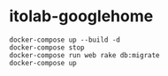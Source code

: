 # itolab-googlehome

```
docker-compose up --build -d
docker-compose stop
docker-compose run web rake db:migrate
docker-compose up
```
